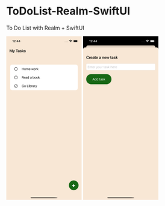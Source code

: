 # ToDoList-Realm-SwiftUI
 To Do List with Realm + SwiftUI

<img src="https://raw.githubusercontent.com/xiaoyuanlv/ToDoList-Realm-SwiftUI/main/s1.png" width="200px" height="auto" />

<img src="https://raw.githubusercontent.com/xiaoyuanlv/ToDoList-Realm-SwiftUI/main/s3.png" width="200px" height="auto" />

